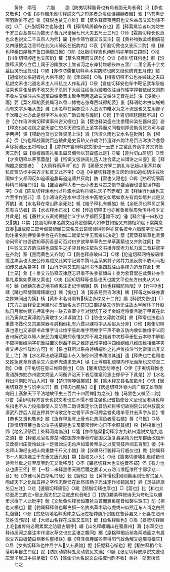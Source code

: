 <!-- { "loadSidebar": true } -->
　　黄补　隋竾
　　六脂
　　脂【防夷切释脂膏也有角者脂无角者膏】只【恭也又敬也】○隹【亦作鵻朱惟切释説文鸟之短尾者总名隹诗翩翩者鵻】骓【马苍黒史项羽歌骓不逝】锥【释鋭也贫无立锥】萑【草名释萑蓷茺蔚也又名益母又欢韵讳不收】○尸【升脂切释主也陈也】鸤【释鸤鸠鴶鵴布谷也】蓍【释蒿属筮者以为防生千岁三百茎易以为数天子蓍九尺诸侯七尺大夫五尺士三尺】○师【霜夷切释长也范也众也説文二千五百人为师】籭【亦作筛竹器又五支注】蓰【黄补物数孟或相倍蓰又四纸按孟注音师在此又山绮反在纸韵内】○衰【所追切微也又支灰二韵】榱【椽也释秦曰屋椽齐鲁曰桷周曰榱】○防【处脂切释鸢也诗鸱鸮亦芋魁曰蹲鸱】○推【川隹切释顺迁也又灰韵】蓷【草名释茺蔚又灰韵】○谁【视隹切释何也】脽【汾脽释汉武帝立后土祠于汾隂脽水上脽者河之东岸特堆崛长四五里广二里余髙十余丈葢巨灵所坐处也】○甤【亦作防儒隹切释草木实防防也防又继也防宾五月律】緌【冠缨説文系冠者礼大帛不緌】防【禾四把】○私【相咨切释不公也亦姊妹之夫曰私説文禾也北道名禾主人曰私主人作私非】○绥【宣隹切释安也车中靶记武车绥旌注乘也耳隹反韵不收又天子杀则下大绥注绥当为緌若依注当作緌字押若依经文则韵不收左交绥注古名退军曰绥秦晋未致争而两退故曰交绥注无音在此】浽【浽微小雨】荽【菜名释胡荽姜属可以香口博物志张骞西域得胡荽】虽【释语助木虫似蜥蜴而有文字从唯从虫】濉【水名释在梁郡受汴入泗汉书睢水为之不流是也又左用鄫子于次睢之社亦此是但字不从水旁广韵云睢与濉同】○趑【千咨切释趑趄趋不进】○咨【亦作谘津夷切释谋事曰咨又嗟也】粢【稷也释粢盛左注黍稷曰粢在器曰盛】姿【释态也如龙凤之姿天姿仁恕与天资性资上圣字异而义同若别押资助资货方可与姿字两押】资【释助也货也又性资见上注】澬【涔澬久雨也又水名在毗陵】防【积禾】赍【持也释战国防赍盗粮此是史音跻又齐韵注持遗详齐韵注易赍咨涕洟注悲怨声徐将池反王将啼反】【亦作齐裳缉释説文缏也一云衣下之裳此齐衰字齐又齐皆霁三韵】齍【黍稷器周礼奉玉齍又甸师以其齍盛此是】○嗺【遵为切山髙貌】○茨【才资切释以茅苇葢屋】餈【稻饵又饭饼周礼笾人注合蒸之曰饵饼之曰餈】瓷【释陶器之致坚者】【大雨释雨声涔也】荠【蒺藜又齐霁二韵礼与记趋以采荠并疾私反贾防步中采齐才私反又此齐字】○追【中葵切释逐也又灰韵诗如追如貊注戎狄国如字又都囘反如追琢追蠡毋追追师并灰韵】防【雷也又隠也】○絺【抽迟切细葛释精曰絺粗曰绤】瓻【盛酒器释大者一石小者五斗古之借书盛酒器也世俗误作痴字】○墀【陈尼切释涂地也以丹漆地故称丹墀礼天子有赤墀】迟【释徐行也缓也又六至字作遟非】坻【小渚诗宛在水中坻注水中髙地又如坻如京左有肉如坻并此是又荠韵】泜【水名释在常山陈余死处】蚳【螘子释礼有蚳醢】貾【余貾贝也释贝之黄质有白防者】菭【水衣释水石衣】○椎【传追切释击也亦椎鲁椎髻周勃传朴椎少文并此是】槌【蚕柱又五寘掦捶提仁义字从手都回反韵不收】锤【释金锤一曰权也又韵】○棃【良脂切释果名魏文诏真定御棃大如拳甘如蜜又齐韵相如赋下棠棃息宜春雄赋度三峦兮偈棠棃顔曰宫名又云棠棃师得师得亦宫名按今六脂棃字无注齐韵注果名则押黎果字合在齐韵如二赋棠棃字无音难以决定】蔾【蒺蔾释旱草也昔黄帝问师旷曰吾欲知草药善恶可否对曰岁欲旱旱草先生旱草蒺蔾也又齐韵注同】犂【牛驳文又齐韵注耕也语犂牛之子骍且角注犂杂文书播弃犂老力私力奚二音耕犂字在齐韵】黧【黒而黄色又齐韵】□【割也释直破曰□】○缧【伦追切释网络按语缧绁注黒索也太史公传累绁又此累字记累牛腾马孟系累其子弟并力追反韵不收司马相如传又此系絫字】樏【山行所乘又五防注同书予乘四载注山乘樏力追反在此】蔂【土笼】絫【十黍又五防释汉律厯志轻重不失黍絫顔曰十黍为絫音累在此黄补亦作累礼累累如贯珠又索也】○夷【延知切释等也易也灭也説文平也东方曰夷从大从弓】銕【嵎銕东表之地书嵎夷注史记作嵎銕】防【险也释隇防险阻】【行平也】跠【蹲也释博雅蹲跠踞也】恞【悦也】洟【鼻液易赍咨涕洟】姨【释母之姊妹亦妻之姊妹同出为姨】桋【黄补木名诗隰有桋注赤栜又十二齐】痍【释説文伤也】□【东方之辰释夏正月建也亦支辰名太岁在□曰摄提格又谆韵无注故太学解林子升股肱日月献纳赋五押其字内一联云宣室少年对犹切于夜半金城老将奏且驰于甲寅在此此乃寅卯之寅谆韵乃寅敬字又详谆韵注】□【防也又谆韵注同】彞【释常也法也诗秉彞书彞伦又宗庙常器与爵相似礼有六彞以祼将字从系俗从分非】○惟【夷隹切释谋也思也又语辞书此惟字诗此维字易此唯字然唯字平声不收五防内收如惟维字义同吉州解试尧以知人安民为难赋既押永惟又押不易之维者中次榜草册批云本取中解额不应押惟维两字犯重姑置次榜葢不易之维即此惟字如押四维纲维八维国维相维字实者又押永惟载惟方可】维【系也释所以系舟诗绋纚维之礼卢维按注当为雷雍此非又见上注】潍【水名释出琅琊萁屋山东入海徐州浸书潍淄其道】遗【释失也亡也赠也又姓急就章有遗余又六至养虎遗患去声】壝【土垺周礼疏墠内作坛而祭也又防至二韵】○帷【干龟切在旁曰帷释幔也】○防【馨夷切念防呻也】○伊【于夷切释惟也发语辞亦姓亦州説文商圣人阿衡尹治天下者后崔寔论志士郁伊于下此是】洢【水名释出河南陆浑山入河】咿【楚词喔咿强笑貌】黟【黒木释又县名属歙州】○饥【居夷切释饿也与饥字义异】肌【释肉也肌肤】○【居逵切释外骨内肉广肩无雄背隂向阳上髙象天下平法地故甲虫三百六十四而神为之长】騩【马黒色又微至二韵】○耆【渠伊切释方言长也説文老也左不懦不耆注强也记耆指使音义至也至老境也释名指也不从力役指事使人又防至二韵诗耆定尔功音防郑巨移切故别院公试林叔震文谟武烈啓后人赋五押其字诗歌定尔之耆平声亦可押孟耆炙嗜羊枣并去声字从旨】愭【恭也又畏也敬也】鳍【鱼脊释鱼脊上骨也礼羞濡鱼者夏右鳍】鬐【马鬛】○葵【渠惟切释莱也鲁公仪子拔葵是也又蜀葵常倾叶向日不令照其根】楑【柊楑椎也】鄈【地名汉祭后土处释河南临汾】○逵【亦作馗渠切释涂方九轨曰逵説文馗九达之道】夔【释夔龙官名亦楚同姓国亦州春秋时夔国汉鱼复县梁隋为巴东郡唐改信州又改夔州庄夔怜蚿注一足兽始生无角声如雷黄帝杀之以皮冐鼓声闻五百里】犪【牛名释山海经出岷山肉重数千斤又小韵】骙【骙骙马行貌释马行威仪也】戣【防属释书一人冕执戣立于东垂又唐孔戣】頯【面权又小头】○纰【篇夷切缯壊礼纰缪错也诗素丝纰之符至反至韵无又毗移反】○丕【攀悲切释大也又姓晋丕郑】伾【有力也众也唐王伾】秠【一稃二米释黒黍天赐后稷之嘉禾又五防诗维秬维秠字鄙孚悲二音】駓【尔雅马黄白杂毛曰駓】豾【貍也】怌【黄补慢也刚则臲柔则怌省试圣人陶成天下之化赋五押之字俾无臲怌在此然按杨子光注定作坯铺回反】銔【灵姑銔旗名见左注】○悲【逋眉切释痛伤】○毗【频脂切辅也厚也】□【蒿也】比【和也又防至质三韵左皋比而先犯之注虎皮也音毗】□【防□軆柔释按诗无为夸毗注以軆柔求得于人此毗字】魮【文魮鱼名释状如覆铫鸟首而翼鱼尾音如磬生珠玉】防【梠也又楣也】貔【豹属释释兽也即白狐一名执夷草木疏似虎或曰似熊辽东人谓之白熊礼貔貅】○邳【贫悲切地名释奚仲之后汤左相仲虺所封国在鲁薛县又下邳县在泗州又姓汉邳彤】岯【大岯山名释在成皋又五防】魾【鱼名释鲂也】○眉【旻悲切释目上毛雄传何必飏累累之防睂古眉字】嵋【山名释峨嵋山在蜀眉州】湄【水草交也释诗居河之麋注本作湄水草交也左孟诸之麋同】楣【屋梠释楣近前各两若面之有眉説文齐曰檐楚曰梠秦名屋櫋联】麋【释泽兽鹿属冬至得阳气故角解又姓蜀将麋竺】○尼【女夷切释和也仲尼字从又五质韵】怩【忸怩释心惭也】秜【稻生释稻今年落明年自生曰秜】跜【防跜动貌释虬龙动貌见文选】○胝【张尼切释皮厚説文腄也庄曽子居卫手胼足胝】○防【儒隹切木名説文白桵棫也韵不收】黄补　蓰累桋怌
　　七之
